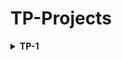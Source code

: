 # TP-Projects

<details>
<br/>
<summary><b>TP-1</b></summary>
<br/>

L’objectif dans ce travail est de créer un formulaire client en utilisant un objet de type fenêtre
JFrame qui contient à son rôle un objet de type JPanel géré par un gestionnaire de contenu
de type « CardLayout » pour afficher les objets du formulaire d’une façon périodique en
appuyant sur les boutons «First, Previous, Next, et Last ».
Les objets java utilisés dans ce projet sont :
1. JPanel
2. CardLayout
3. JButton
4. JTextfield
5. JLabel
6. BorderLayout
7. MouseListener
8. JFrame principale (Avec la méthode setDefaultCloseOperation(JFrame.EXIT_ON_CLOSE))

### Demo

> First affiche l’étiquette No client

<br/>

![first](/demo/first/1.png "First image")

> Next affiche le champ de texte pour le No client

<br/>

![first](/demo/first/2.png "First image")

> Next affiche l’étiquette nom de client

<br/>

![second](/demo/first/3.png "Second image")

> Next affiche le champ de texte pour le nom de client

<br/>

![third](/demo/first/4.png "Third image")

> Next affiche l’étiquette prénom de client

<br/>

![fourth](/demo/first/5.png "Fourth image")

> Next affiche le champ de texte pour le prénom de client

<br/>

![fifth](/demo/first/6.png "Fifth image")

> Next affiche l’étiquette adresse de client

<br/>

![sixth](/demo/first/7.png "Sixth image")

> Next affiche le champ de texte pour l’adresse de client

<br/>

![seventh](/demo/first/8.png "Seventh image")

> <p>
>   <i>toute valeur insérée dans les champs de texte reste présente malgré l’utilisation du bouton « Next »</i>
> </p>

</details>
